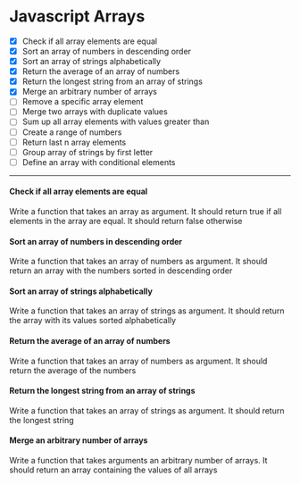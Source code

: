 # Javascript Arrays

- [x] Check if all array elements are equal
- [x] Sort an array of numbers in descending order
- [x] Sort an array of strings alphabetically
- [x] Return the average of an array of numbers
- [x] Return the longest string from an array of strings
- [x] Merge an arbitrary number of arrays
- [ ] Remove a specific array element
- [ ] Merge two arrays with duplicate values
- [ ] Sum up all array elements with values greater than
- [ ] Create a range of numbers
- [ ] Return last n array elements
- [ ] Group array of strings by first letter
- [ ] Define an array with conditional elements

***

#### Check if all array elements are equal
Write a function that takes an array as argument. It should return true if all elements in the array are equal. It should return false otherwise

#### Sort an array of numbers in descending order
Write a function that takes an array of numbers as argument. It should return an array with the numbers sorted in descending order

#### Sort an array of strings alphabetically
Write a function that takes an array of strings as argument. It should return the array with its values sorted alphabetically

#### Return the average of an array of numbers
Write a function that takes an array of numbers as argument. It should return the average of the numbers

#### Return the longest string from an array of strings
Write a function that takes an array of strings as argument. It should return the longest string

#### Merge an arbitrary number of arrays
Write a function that takes arguments an arbitrary number of arrays. It should return an array containing the values of all arrays